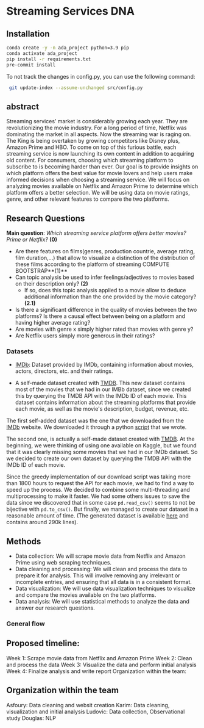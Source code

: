 # Streaming Services DNA

## Installation
```bash
conda create -y -n ada_project python=3.9 pip
conda activate ada_project
pip install -r requirements.txt
pre-commit install
```

To not track the changes in config.py, you can use the following command:
```bash
 git update-index --assume-unchanged src/config.py
```


## abstract

Streaming services’ market is considerably growing each year. They are revolutionizing the movie industry. For a long period of time, Netflix was dominating the market in all aspects. Now the streaming war is raging on. The King is being overtaken by growing competitors like Disney plus, Amazon Prime and HBO. To come on top of this furious battle, each streaming service is now launching its own content in addition to acquiring old content. For consumers, choosing which streaming platform to subscribe to is becoming harder than ever. Our goal is to provide insights on which platform offers the best value for movie lovers and help users make informed decisions when choosing a streaming service. We will focus on analyzing movies available on Netflix and Amazon Prime to determine which platform offers a better selection. We will be using data on movie ratings, genre, and other relevant features to compare the two platforms.

## Research Questions

**Main question**: *Which streaming service platform offers better movies? Prime or Netflix?* **(0)**

- Are there features on films(genres, production countrie, average rating, film duration,...) that allow to visualize a distinction of the distribution of these films according to the platform of streaming COMPUTE BOOTSTRAP**(1)**
- Can topic analysis be used to infer feelings/adjectives to movies based on their description only? **(2)**
  - If so, does this topic analysis applied to a movie allow to deduce additional information than the one provided by the movie category? **(2.1)**
- Is there a significant difference in the quality of movies between the two platforms? Is there a causal effect between being on a platform and having higher average rating?
- Are movies with genre x simply higher rated than movies with genre y?
- Are Netflix users simply more generous in their ratings?


### Datasets

- [IMDb](https://www.imdb.com/interfaces/): Dataset provided by IMDb, containing information about movies, actors, directors, etc. and their ratings.

- A self-made dataset created with [TMDB](https://www.themoviedb.org/). This new dataset contains most
of the movies that we had in our IMBb dataset, since we created this by querying the TMDB API with
the IMDb ID of each movie. This dataset contains information about the streaming platforms that
provide each movie, as well as the movie's description, budget, revenue, etc.

The first self-added dataset was the one that we downloaded from the [IMDb](https://www.imdb.com/interfaces/) website. We downloaded it through a python [script](src/dataset_creation.py) that we wrote.

The second one, is actually a self-made dataset created with [TMDB](https://www.themoviedb.org/). At the beginning, we were thinking of using one available on Kaggle, but we found that it was clearly missing some movies that we had in our IMDb dataset. So we decided to create our own dataset by querying the TMDB API with the IMDb ID of each movie.

Since the greedy implementation of our download script was taking more than 1800 hours to request the API for each movie, we had to find a way to speed up the process. We decided to combine some multi-threading and multiprocessing to make it faster. We had some others issues to save the data since we discovered that in some case `pd.read_csv()` seems to not be bijective with `pd.to_csv()`. But finally, we managed to create our dataset in a reasonable amount of time. (The generated dataset is available [here](data/moviedb_data.tsv.gz) and contains around 290k lines).

## Methods

- Data collection: We will scrape movie data from Netflix and Amazon Prime using web scraping techniques.
- Data cleaning and processing: We will clean and process the data to prepare it for analysis. This will involve removing any irrelevant or incomplete entries, and ensuring that all data is in a consistent format.
- Data visualization: We will use data visualization techniques to visualize and compare the movies available on the two platforms.
- Data analysis: We will use statistical methods to analyze the data and answer our research questions.

### General flow

<!-- We first need to make sure that we have relevant information describing different movies on different platforms and we will have to select the most relevant ones **(1)**. We will use basic statistics to describe different movies on different platforms. We will use NLP to extract useful information from the overview and add them to our relevant features **(2)**.

To predict on which streaming service a movie is on, would be to compare this movie's distance with the movies present on each streaming platform. In order to so, we need to define a distance function between movies **(3)**. We will also have to pre-process these features (depending on their distribution) after selecting the most relevant ones. We may consider other classification models like random forest or Deep learning.

We will split our dataset in three parts: training, testing and validation. We will use the training and testing datasets in order to train our model. Finally we will evalutate its performances on the validation set. We may also use cross-validation if we don't have enough data to train our model. We will repeat this procedure for all candidate models and pick the one with the lowest error. It's essential to define a model evaluation metric to compare our different models (which will be answered by solving **(4)**). -->


<!-- ### Research Questions Methodology

### **(1)** Platforms description (Features Selection and analysis)

To answer question 1, we will analyze for each category of our dataset, if the distribution of the films according to this category is uniform according to the streaming platforms or not. We will make sure that these distributions are compared in a rigorous way by using statistics on observational studies and hypothesis testing. We will also measure correlations between different features.

### **(2)** NLP over overview

For the extraction of topics we will use LDA. This will involve preparing the movie descriptions in a way that can be interpreted by this model. We will also see if word embedding can be efficient to compare movies based on their description.

### **(3)** Classification Model

In order to define a classification model like KNN, we need to define a distance function to compare movies. In the choice of this function, we will take into account that this function must minimize the distance between movies belonging to the same streaming service, and ideally maximize the distance between the streaming services.

### **(4)** Evaluation metric

Next we need to define a loss function for the training. The score is determined by the distance between the prediction and expected value. This distance will be defined depending on our model and if the predictions are discrete or continuous. -->


## Proposed timeline:

Week 1: Scrape movie data from Netflix and Amazon Prime
Week 2: Clean and process the data
Week 3: Visualize the data and perform initial analysis
Week 4: Finalize analysis and write report
Organization within the team:

## Organization within the team

Asfoury: Data cleaning and websit creation
Karim: Data cleaning, visualization and initial analysis
Ludovic: Data collection, Observational study
Douglas: NLP




<!-- ## Proposed timeline

- Platforms description: 18/11 -> 25/11
- NLP over overview: 18/11 -> 25/11
- Classification models: 25/11 -> 12/12
- Evaluation metrics: 25/11 -> 12/12
- Frontend Interface: 12/12 -> 24/12


## Organization within the team

### P2
- Ludovic: Fetching data and using it to construct our two datasets
- Asfoury: Data preprocessing and exploration
- Karim: Data preprocessing and exploration
- Douglas: Exploration of some NLP techniques on the movies' plots

### P3
- Ludovic: Selection of features for models and frontend
- Asfoury: NLP and frontend
- Karim: Platforms description and classification model
- Douglas: NLP and classification model
